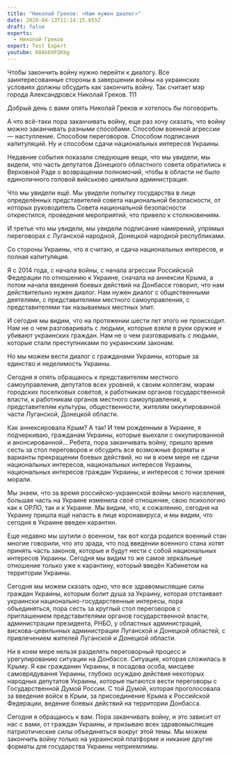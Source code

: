 ```yaml
---
title: "Николай Греков: «Нам нужен диалог»"
date: 2020-04-13T11:14:15.655Z
draft: false
experts:
  - Николай Греков
expert: Test Expert
youtube: R8Ak69FQKbg
---
```


Чтобы закончить войну нужно перейти к диалогу. Все заинтересованные стороны в
завершении войны на украинских условиях должны обсудить как закончить войну.
Так считает мэр города Александровск Николай Греков. 111

<!--more-->

Добрый день с вами опять Николай Греков и хотелось бы поговорить.

А что всё-таки пора заканчивать войну, еще раз хочу сказать, что войну можно
заканчивать разными способами. Способом военной агрессии — наступление. Способом
 переговоров. Способом подписания капитуляций. Ну и способом сдачи национальных
 интересов Украины.

Недавние события показали следующие вещи, что мы увидели, мы видели, что часть
депутатов Донецкого областного совета обратились к Верховной Раде о возвращении
полномочий, чтобы в области не было единоличного головой вийськово цивильна
администрация.

Что мы увидели ещё. Мы увидели попытку государства в лице определённых
представителей совета национальной безопасности, от которых руководитель Совета
национальной безопасности открестился, проведения мероприятий, что привело к
столкновениям.

И третье что мы увидели, мы увидели подписание намерений, упрямых переговорах с
Луганской народной, Донецкой народной республиками.

Со стороны Украины, что я считаю, и сдача национальных интересов, и полная
капитуляция.

Я с 2014 года, с начала войны, с начала агрессии Российской Федерации по
отношению к Украине, сначала на аннексии Крыма, а потом начала введения боевых
действий на Донбассе говорил, что нам действительно нужен диалог. Нам нужен
диалог с общественными деятелями, с представителями местного самоуправления,
с представителями так называемых местных элит.

И сегодня мы видим, что на протяжении шести лет этого не происходит. Нам не о
чем разговаривать с людьми, которые взяли в руки оружие и убивают украинских
граждан. Нам не о чем разговаривать с людьми, которые стали преступниками по
украинским законам.

Но мы можем вести диалог с гражданами Украины, которые за единство и неделимость
 Украины.

Сегодня я опять обращаюсь к представителям местного самоуправления, депутатов
всех уровней, к своим коллегам, мэрам городских поселковых советов, к работникам
 органов государственной власти, к работникам органов местного самоуправления, к
  представителям культуры, общественности, жителям оккупированной части
Луганской, Донецкой области.

Как аннексировала Крым? А так! И тем рожденным в Украине, я подчеркиваю,
гражданам Украины, которые выехали с оккупированной и анонсированной… Ребята,
пора заканчивать войну, пришло время сесть за стол переговоров и обсудить все
возможные форматы и варианты прекращении боевых действий, но ни в коем мере не
сдачи национальных интересов, национальных интересов Украины, национальных
интересов граждан Украины, и интересов с точки зрения морали.

Мы знаем, что за время российско-украинской войны много населения, большая часть
 на Украине изменила своё отношение, свою психологию как к ОРЛО, так и к
 Украине. Мы видим, что, к сожалению, сегодня на Украину пришла ещё напасть в
 лице коронавируса, и мы видим, что сегодня в Украине введен карантин.

Еще недавно мы шутили о военном, так вот когда родился военный стан многие
говорили, что это зрада, что под введении военного стана хотят принять часть
законов, которые и будут нести с собой национальных интересов Украины. Сегодня
мы видим то же самое зеркальные отношение только уже к карантину, который введён
 Кабинетом на территории Украины.

Сегодня мы можем сказать одно, что все здравомыслящие силы граждан Украины,
которым болит душа за Украину, которая отстаивает украински
национально-государственные интересы, пора объединяться, пора сесть за круглый
стол переговоров с приглашением представителями органов государственной власти,
администрации президента, РНБО, у областных администраций, вискова-цевильнных
администрации Луганской и Донецкой областей, с привлечением жителей Луганской и
Донецкой области.

Ни в коем мере нельзя разделять переговорный процесс и урегулированию ситуации
на Донбассе. Ситуация, которая сложилась в Крыму. Я как гражданин Украины, я
посадова особа, мисцеве самоврядування Украины, глубоко осуждаю действия
некоторых народных депутатов Украины, которые пытаются вести переговоры с
Государственной Думой России. С той Думой, которая проголосовала за введение
войск в Крым, за присоединение Крыма к Российской Федерации, ведение боевых
действий на территории Донбасса.

Сегодня я обращаюсь к вам. Пора заканчивать войну, и это зависит от нас с вами,
от граждан Украины, и призываю всех здравомыслящие патриотические силы
объединяться вокруг этой темы. Мы можем закончить войну только на украинской
платформе и никакие другие форматы для государства Украины неприемлимы.
